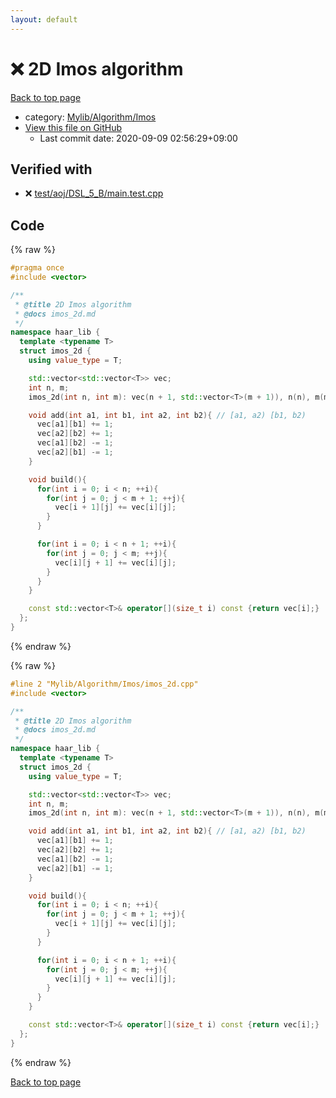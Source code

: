 ```yaml
---
layout: default
---
```


<!-- mathjax config similar to math.stackexchange -->
<script type="text/javascript" async
  src="https://cdnjs.cloudflare.com/ajax/libs/mathjax/2.7.5/MathJax.js?config=TeX-MML-AM_CHTML">
</script>
<script type="text/x-mathjax-config">
  MathJax.Hub.Config({
    TeX: { equationNumbers: { autoNumber: "AMS" }},
    tex2jax: {
      inlineMath: [ ['$','$'] ],
      processEscapes: true
    },
    "HTML-CSS": { matchFontHeight: false },
    displayAlign: "left",
    displayIndent: "2em"
  });
</script>

<script type="text/javascript" src="https://cdnjs.cloudflare.com/ajax/libs/jquery/3.4.1/jquery.min.js"></script>
<script src="https://cdn.jsdelivr.net/npm/jquery-balloon-js@1.1.2/jquery.balloon.min.js" integrity="sha256-ZEYs9VrgAeNuPvs15E39OsyOJaIkXEEt10fzxJ20+2I=" crossorigin="anonymous"></script>
<script type="text/javascript" src="../../../../assets/js/copy-button.js"></script>
<link rel="stylesheet" href="../../../../assets/css/copy-button.css" />


# :x: 2D Imos algorithm

<a href="../../../../index.html">Back to top page</a>

* category: <a href="../../../../index.html#6dc6d5a2cac82b39a08fd9ff32ab6e48">Mylib/Algorithm/Imos</a>
* <a href="{{ site.github.repository_url }}/blob/master/Mylib/Algorithm/Imos/imos_2d.cpp">View this file on GitHub</a>
    - Last commit date: 2020-09-09 02:56:29+09:00




## Verified with

* :x: <a href="../../../../verify/test/aoj/DSL_5_B/main.test.cpp.html">test/aoj/DSL_5_B/main.test.cpp</a>


## Code

<a id="unbundled"></a>
{% raw %}
```cpp
#pragma once
#include <vector>

/**
 * @title 2D Imos algorithm
 * @docs imos_2d.md
 */
namespace haar_lib {
  template <typename T>
  struct imos_2d {
    using value_type = T;

    std::vector<std::vector<T>> vec;
    int n, m;
    imos_2d(int n, int m): vec(n + 1, std::vector<T>(m + 1)), n(n), m(m){}

    void add(int a1, int b1, int a2, int b2){ // [a1, a2) [b1, b2)
      vec[a1][b1] += 1;
      vec[a2][b2] += 1;
      vec[a1][b2] -= 1;
      vec[a2][b1] -= 1;
    }

    void build(){
      for(int i = 0; i < n; ++i){
        for(int j = 0; j < m + 1; ++j){
          vec[i + 1][j] += vec[i][j];
        }
      }

      for(int i = 0; i < n + 1; ++i){
        for(int j = 0; j < m; ++j){
          vec[i][j + 1] += vec[i][j];
        }
      }
    }

    const std::vector<T>& operator[](size_t i) const {return vec[i];}
  };
}

```
{% endraw %}

<a id="bundled"></a>
{% raw %}
```cpp
#line 2 "Mylib/Algorithm/Imos/imos_2d.cpp"
#include <vector>

/**
 * @title 2D Imos algorithm
 * @docs imos_2d.md
 */
namespace haar_lib {
  template <typename T>
  struct imos_2d {
    using value_type = T;

    std::vector<std::vector<T>> vec;
    int n, m;
    imos_2d(int n, int m): vec(n + 1, std::vector<T>(m + 1)), n(n), m(m){}

    void add(int a1, int b1, int a2, int b2){ // [a1, a2) [b1, b2)
      vec[a1][b1] += 1;
      vec[a2][b2] += 1;
      vec[a1][b2] -= 1;
      vec[a2][b1] -= 1;
    }

    void build(){
      for(int i = 0; i < n; ++i){
        for(int j = 0; j < m + 1; ++j){
          vec[i + 1][j] += vec[i][j];
        }
      }

      for(int i = 0; i < n + 1; ++i){
        for(int j = 0; j < m; ++j){
          vec[i][j + 1] += vec[i][j];
        }
      }
    }

    const std::vector<T>& operator[](size_t i) const {return vec[i];}
  };
}

```
{% endraw %}

<a href="../../../../index.html">Back to top page</a>

